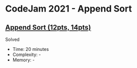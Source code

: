 # CodeJam 2021 - Append Sort

## [Append Sort (12pts, 14pts)](https://codingcompetitions.withgoogle.com/codejam/round/000000000043585d/00000000007549e5)

Solved

* Time: 20 minutes
* Complexity: -
* Memory: -
